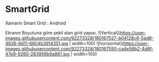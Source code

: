 # SmartGrid
 Xamarin Smart Grid : Android

Ekranın Boyutuna göre şekil alan grid yapısı.
![Vertical](https://user-images.githubusercontent.com/92273328/180167527-b04128c6-5ed8-4826-9d11-6604b3914351.jpg | width=100)
![horizontal](https://user-images.githubusercontent.com/92273328/180167550-ca4e56b2-4d6f-47e9-9260-283956b9a861.jpg | width=100)
